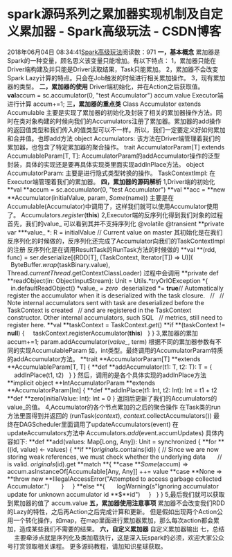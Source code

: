 # spark源码系列之累加器实现机制及自定义累加器 - Spark高级玩法 - CSDN博客
2018年06月04日 08:34:41[Spark高级玩法](https://me.csdn.net/rlnLo2pNEfx9c)阅读数：971
**一，基本概念**
累加器是Spark的一种变量，顾名思义该变量只能增加。有以下特点：
1，累加器只能在Driver端构建及并只能是Driver读取结果，Task只能累加。
2，累加器不会改变Spark Lazy计算的特点。只会在Job触发的时候进行相关累加操作。
3，现有累加器的类型。
**二，累加器的使用**
Driver端初始化，并在Action之后获取值。
**val**accum = sc.accumulator(0, "test Accumulator")
accum.value
Executor端进行计算
accum+=1;
**三，累加器的重点类**
Class Accumulator extends Accumulable
主要是实现了累加器的初始化及封装了相关的累加器操作方法。同时在类对象构建的时候向我们的Accumulators注册了累加器。累加器的add操作的返回值类型和我们传入的值类型可以不一样。所以，我们一定要定义好如何累加和合并值。也即add方法
object Accumulators:
该方法在Driver端管理着我们的累加器，也包含了特定累加器的聚合操作。
trait AccumulatorParam[T] extends AccumulableParam[T, T]:
AccumulatorParam的addAccumulator操作的泛型封装，具体的实现还是要再具体实现类里面实现addInPlace方法。
object AccumulatorParam:
主要是进行隐式类型转换的操作。
TaskContextImpl:
在Executor端管理着我们的累加器。
**四，累加器的源码解析**
1,Driver端的初始化
**val **accum = sc.accumulator(0, "test Accumulator")
**val **acc = **new **Accumulator(initialValue, param, *Some*(name))
主要是在Accumulable(Accumulator)中调用了，这样我们就可以使用Accumulator使用了。
Accumulators.*register*(**this**)
2,Executor端的反序列化得到我们对象的过程
首先，我们的value_ 可以看到其并不支持序列化
@volatile @transient **private var ***value_ *: R = initialValue // Current value on master
其初始化是在我们反序列化的时候做的，反序列化还完成了Accumulator向我们的TaskContextImpl的注册
反序列化是在调用ResultTask的RunTask方法的时候做的
**val **(rdd, func) = ser.deserialize[(RDD[T], (TaskContext, Iterator[T]) => U)](
  ByteBuffer.*wrap*(taskBinary.value), Thread.*currentThread*.getContextClassLoader)
过程中会调用
**private def **readObject(in: ObjectInputStream): Unit = Utils.*tryOrIOException *{
  in.defaultReadObject()
*value_ *= *zero**  deserialized *= **true**// Automatically register the accumulator when it is deserialized with the task closure.
  //
  // Note internal accumulators sent with task are deserialized before the TaskContext is created
  // and are registered in the TaskContext constructor. Other internal accumulators, such SQL
  // metrics, still need to register here.
**val **taskContext = TaskContext.*get*()
**if **(taskContext != **null**) {
    taskContext.registerAccumulator(**this**)
  }
}
3,累加器的累加
accum+=1;
param.addAccumulator(*value_*, term)
根据不同的累加器参数有不同的实现AccumulableParam
如，int类型。最终调用的AccumulatorParam特质的addAccumulator方法。
**trait **AccumulatorParam[T] **extends **AccumulableParam[T, T] {
**def **addAccumulator(t1: T, t2: T): T = {
    addInPlace(t1, t2)
  }
}
然后，调用的是各个具体实现的addInPlace方法
**implicit object **IntAccumulatorParam **extends **AccumulatorParam[Int] {
**def **addInPlace(t1: Int, t2: Int): Int = t1 + t2
**def **zero(initialValue: Int): Int = 0
}
返回后更新了我们的Accumulators的value_的值。
4,Accumulator的各个节点累加的之后的聚合操作
在Task类的run方法里面得到并返回的
(runTask(*context*), *context*.collectAccumulators())
最终在DAGScheduler里面调用了updateAccumulators(event)
在updateAccumulators方法中
Accumulators.*add*(event.accumUpdates)
具体内容如下:
**def **add(values: Map[Long, Any]): Unit = synchronized {
**for **((id, value) <- values) {
**if **(*originals*.contains(id)) {
// Since we are now storing weak references, we must check whether the underlying data
      // is valid.
*originals*(id).get **match **{
**case ***Some*(accum) => accum.asInstanceOf[Accumulable[Any, Any]] ++= value
**case **None =>
**throw new **IllegalAccessError("Attempted to access garbage collected Accumulator.")
      }
    } **else **{
      logWarning(s"Ignoring accumulator update for unknown accumulator id **$**id")
    }
  }
}
5,最后我们就可以获取到累加器的值了
accum.value
**五，累加器使用注意事项**
累加器不会改变我们RDD的Lazy的特性，之后再Action之后完成计算和更新。
但是假如出现两个Action公用一个转化操作，如map，在map里面进行累加器累加，那么每次action都会累加，造成某些我们不需要的结果。
**六，自定义累加器**
自定义累加器输出
七，总结
    主要牵涉点就是序列化及类加载执行，这是深入玩spark的必须，欢迎大家公众号打赏领取相关课程。
更多源码教程，请加知识星球获取。
